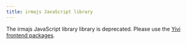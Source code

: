 ```yaml
---
title: irmajs JavaScript library
---
```


The irmajs JavaScript library library is deprecated. Please use the [Yivi frontend packages](api-yivi-frontend.md).
